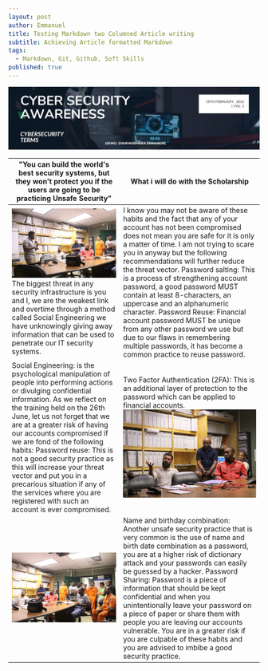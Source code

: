 ```yaml
---
layout: post
author: Emmanuel
title: Testing Markdown two Columned Article writing
subtitle: Achieving Article formatted Markdown
tags:
  - Markdown, Git, Github, Soft Skills
published: true
---
```

![Cyber Security Awareness](../img/article-volume-1.jpg "Cyber Security Weekly Article")
<table class="styled-table">
  <thead>
    <tr>
      <th>"You can build the world's best security systems, but they won't protect you if the users are going to be practicing Unsafe Security"</th>
      <th>What i will do with the Scholarship</th>
    </tr>
  </thead>
  <tbody>
  <tr>
      <td> 
        <img src="../img/emk3.jpeg" alt="Okume Charly conference" title="Cyber awareness training" />
      The biggest threat in any security infrastructure is you and I, we are the weakest link and overtime through a method called Social Engineering we have unknowingly giving away information that can be used to penetrate our IT security systems.
      </td>
      <td>
        I know you may not be aware of these habits and the fact that any of your account has not been compromised does not mean you are safe for it is only a matter of time.
        I am not trying to scare you in anyway but the following recommendations will further reduce the threat vector.
        Password salting: This is a process of strengthening account password, a good password MUST contain at least 8-characters, an uppercase and an alphanumeric character.
        Password Reuse: Financial account password MUST be unique from any other password we use but due to our flaws in remembering multiple passwords, it has become a common practice to reuse password.
      </td>
    </tr>
    <tr>
      <td>
        Social Engineering: is the psychological manipulation of people into performing actions or divulging confidential information.
        As we reflect on the training held on the 26th June, let us not forget that we are at a greater risk of having our accounts compromised if we are fond of the following habits:
        Password reuse: This is not a good security practice as this will increase your threat vector and put you in a precarious situation if any of the services where you are registered with such an account is ever compromised.
    </td>
      <td>
        Two Factor Authentication (2FA): This is an additional layer of protection to the password which can be applied to financial accounts.
        <img src="../img/emk14.jpeg" alt="Okume charly" title="First training session" />
      </td>
    </tr>
    <tr>
      <td> 
        <img src="../img/emk4.jpeg" alt="Okume charly" title="Cyber Awareness training" />
      </td>
      <td>
        Name and birthday combination: Another unsafe security practice that is very common is the use of name and birth date combination as a password, you are at a higher risk of dictionary attack and your passwords can easily be guessed by a hacker.
        Password Sharing: Password is a piece of information that should be kept confidential and when you unintentionally leave your password on a piece of paper or share them with people you are leaving our accounts vulnerable.
        You are in a greater risk if you are culpable of these habits and you are advised to imbibe a good security practice.
      </td>
    </tr>
    
  </tbody>
</table>



  


  



